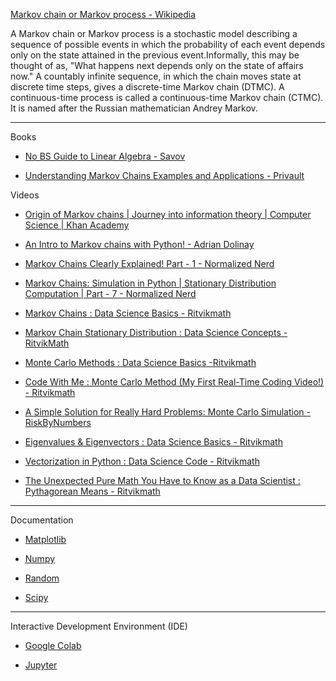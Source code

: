 [Markov chain or Markov process - Wikipedia](https://en.wikipedia.org/wiki/Markov_chain)

A Markov chain or Markov process is a stochastic model describing a sequence of possible events in which the probability
of each event depends only on the state attained in the previous event.Informally, this may be thought of as,
"What happens next depends only on the state of affairs now." A countably infinite sequence, in which the chain moves state
at discrete time steps, gives a discrete-time Markov chain (DTMC). A continuous-time process is called a continuous-time
Markov chain (CTMC). It is named after the Russian mathematician Andrey Markov.

- - - -

Books

* [No BS Guide to Linear Algebra - Savov](https://minireference.com)

* [Understanding Markov Chains
Examples and Applications - Privault](https://link.springer.com/book/10.1007/978-981-13-0659-4)

Videos

* [Origin of Markov chains | Journey into information theory | Computer Science | Khan Academy](https://youtu.be/Ws63I3F7Moc?si=mjQqtHdwR_ROWWle)

* [An Intro to Markov chains with Python! - Adrian Dolinay](https://youtu.be/WT6jI8UgROI?si=WX-17SnJq3HvZt2q)

* [Markov Chains Clearly Explained! Part - 1 - Normalized Nerd](https://m.youtube.com/watch?v=i3AkTO9HLXo&t=455s)

* [Markov Chains: Simulation in Python | Stationary Distribution Computation | Part - 7 - Normalized Nerd](https://m.youtube.com/watch?v=G7FIQ9fXl6U)

* [Markov Chains : Data Science Basics - Ritvikmath](https://youtu.be/EaR3C4e600k?si=sk1rvUwNJT3HX_pg)

* [Markov Chain Stationary Distribution : Data Science Concepts - RitvikMath](https://youtu.be/4sXiCxZDrTU?si=EJ_iBRh0Rno-VwSk)

* [Monte Carlo Methods : Data Science Basics -Ritvikmath](https://youtu.be/EaR3C4e600k?si=RYDj-MqzTdBlkXok)

* [Code With Me : Monte Carlo Method (My First Real-Time Coding Video!) - Ritvikmath](https://m.youtube.com/watch?v=yA6_V-v3ODo)

* [A Simple Solution for Really Hard Problems: Monte Carlo Simulation - RiskByNumbers](https://youtu.be/slbZ-SLpIgg?si=0mszxc7f-bcmRfDa)

* [Eigenvalues & Eigenvectors : Data Science Basics - Ritvikmath](https://m.youtube.com/watch?v=glaiP222JWA)

* [Vectorization in Python : Data Science Code - Ritvikmath](https://youtu.be/BR3Qx9AVHZE?si=8Owcw2i66APbmkHy)

* [The Unexpected Pure Math You Have to Know as a Data Scientist : Pythagorean Means - Ritvikmath](https://youtu.be/dN3UWN-aNOU?si=tNdggWXp-OSX8a10)

- - - -

Documentation

* [Matplotlib](https://matplotlib.org/stable/)

* [Numpy](https://numpy.org/doc/stable/)

* [Random](https://docs.python.org/3/library/random.html)

* [Scipy](https://docs.scipy.org/doc/scipy/index.html)

- - - -

Interactive Development Environment (IDE)

* [Google Colab](https://colab.research.google.com)

* [Jupyter](https://jupyter.org)
